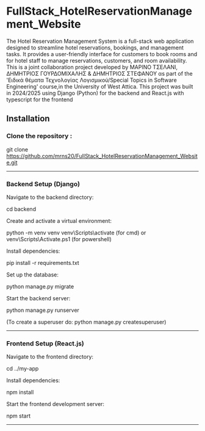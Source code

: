 # FullStack_HotelReservationManagement_Website

The Hotel Reservation Management System is a full-stack web application designed to streamline hotel reservations, bookings, and management tasks. It provides a user-friendly interface for customers to book rooms and for hotel staff to manage reservations, customers, and room availability.
This is a joint collaboration project developed by ΜΑΡΙΝΟ ΤΣΕΛΑΝΙ, ΔΗΜΗΤΡΙΟΣ ΓΟΥΡΔΟΜΙΧΑΛΗΣ & ΔΗΜΗΤΡΙΟΣ ΣΤΕΦΑΝΟΥ αs part of the 'Ειδικά θέματα Τεχνολογίας Λογισμικού/Special Topics in Software Engineering' course,in the University of West Attica.
This project was built in 2024/2025 using Django (Python) for the backend and React.js with typescript for the frontend

## Installation

### Clone the repository :

git clone https://github.com/mrns20/FullStack_HotelReservationManagement_Website.git

---

### Backend Setup (Django)

Navigate to the backend directory:

cd backend

Create and activate a virtual environment:

python -m venv venv
venv\Scripts\activate (for cmd) or venv\Scripts\Activate.ps1 (for powershell)

Install dependencies:

pip install -r requirements.txt

Set up the database:

python manage.py migrate

Start the backend server:

python manage.py runserver

(To create a superuser do:
python manage.py createsuperuser)

---

### Frontend Setup (React.js)

Navigate to the frontend directory:

cd ../my-app

Install dependencies:

npm install

Start the frontend development server:

npm start

---
